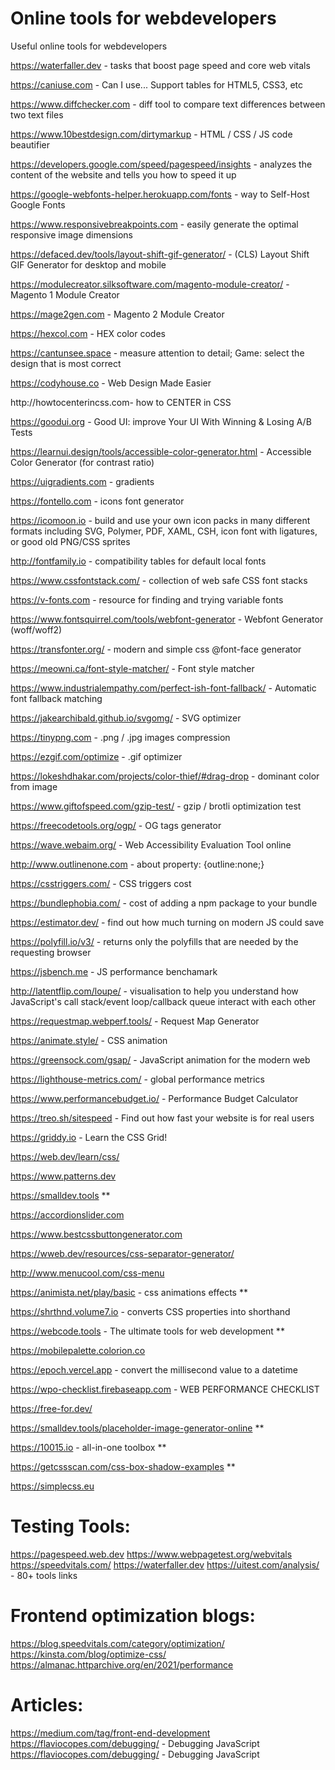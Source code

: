 # Online tools for webdevelopers
Useful online tools for webdevelopers

https://waterfaller.dev - tasks that boost page speed and core web vitals

https://caniuse.com - Can I use... Support tables for HTML5, CSS3, etc

https://www.diffchecker.com - diff tool to compare text differences between two text files

https://www.10bestdesign.com/dirtymarkup - HTML / CSS / JS code beautifier

https://developers.google.com/speed/pagespeed/insights - analyzes the content of the website and tells you how to speed it up

https://google-webfonts-helper.herokuapp.com/fonts -  way to Self-Host Google Fonts

https://www.responsivebreakpoints.com - easily generate the optimal responsive image dimensions

https://defaced.dev/tools/layout-shift-gif-generator/ -  (CLS) Layout Shift GIF Generator for desktop and mobile

https://modulecreator.silksoftware.com/magento-module-creator/ - Magento 1 Module Creator

https://mage2gen.com - Magento 2 Module Creator

https://hexcol.com - HEX color codes

https://cantunsee.space - measure attention to detail; Game: select the design that is most correct

https://codyhouse.co - Web Design Made Easier

http://howtocenterincss.com- how to CENTER in CSS

https://goodui.org - Good UI: improve Your UI With Winning & Losing A/B Tests

https://learnui.design/tools/accessible-color-generator.html - Accessible Color Generator (for contrast ratio)

https://uigradients.com - gradients

https://fontello.com - icons font generator

https://icomoon.io - build and use your own icon packs in many different formats including SVG, Polymer, PDF, XAML, CSH, icon font with ligatures, or good old PNG/CSS sprites

http://fontfamily.io - compatibility tables for default local fonts

https://www.cssfontstack.com/ - collection of web safe CSS font stacks

https://v-fonts.com - resource for finding and trying variable fonts

https://www.fontsquirrel.com/tools/webfont-generator - Webfont Generator (woff/woff2)

https://transfonter.org/ - modern and simple css @font-face generator 

https://meowni.ca/font-style-matcher/ - Font style matcher

https://www.industrialempathy.com/perfect-ish-font-fallback/ - Automatic font fallback matching

https://jakearchibald.github.io/svgomg/ - SVG optimizer

https://tinypng.com - .png / .jpg images compression

https://ezgif.com/optimize  - .gif optimizer

https://lokeshdhakar.com/projects/color-thief/#drag-drop - dominant color from image

https://www.giftofspeed.com/gzip-test/ - gzip / brotli optimization test

https://freecodetools.org/ogp/ - OG tags generator

https://wave.webaim.org/ - Web Accessibility Evaluation Tool online

http://www.outlinenone.com - about property: {outline:none;}

https://csstriggers.com/ - CSS triggers cost

https://bundlephobia.com/ - cost of adding a npm package to your bundle

https://estimator.dev/  - find out how much turning on modern JS could save

https://polyfill.io/v3/ - returns only the polyfills that are needed by the requesting browser

https://jsbench.me - JS performance benchamark

http://latentflip.com/loupe/ - visualisation to help you understand how JavaScript's call stack/event loop/callback queue interact with each other

https://requestmap.webperf.tools/  - Request Map Generator

https://animate.style/ - CSS animation

https://greensock.com/gsap/ - JavaScript animation for the modern web

https://lighthouse-metrics.com/ - global performance metrics

https://www.performancebudget.io/ - Performance Budget Calculator

https://treo.sh/sitespeed - Find out how fast your website is for real users

https://griddy.io - Learn the CSS Grid!

https://web.dev/learn/css/

https://www.patterns.dev

https://smalldev.tools **

https://accordionslider.com

https://www.bestcssbuttongenerator.com

https://wweb.dev/resources/css-separator-generator/

http://www.menucool.com/css-menu

https://animista.net/play/basic - css animations effects **

https://shrthnd.volume7.io - converts CSS properties into shorthand

https://webcode.tools - The ultimate tools for web development **

https://mobilepalette.colorion.co

https://epoch.vercel.app - convert the millisecond value to a datetime

https://wpo-checklist.firebaseapp.com - WEB PERFORMANCE CHECKLIST

https://free-for.dev/

https://smalldev.tools/placeholder-image-generator-online **

https://10015.io -  all-in-one toolbox **

https://getcssscan.com/css-box-shadow-examples **

https://simplecss.eu

# Testing Tools:
https://pagespeed.web.dev
https://www.webpagetest.org/webvitals
https://speedvitals.com/
https://waterfaller.dev
https://uitest.com/analysis/ - 80+ tools links


# Frontend optimization blogs:
https://blog.speedvitals.com/category/optimization/
https://kinsta.com/blog/optimize-css/
https://almanac.httparchive.org/en/2021/performance


# Articles:
https://medium.com/tag/front-end-development
https://flaviocopes.com/debugging/ - Debugging JavaScript
https://flaviocopes.com/debugging/ - Debugging JavaScript
